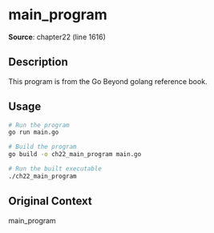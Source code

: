 # main_program

**Source**: chapter22 (line 1616)

## Description

This program is from the Go Beyond golang reference book.

## Usage

```bash
# Run the program
go run main.go

# Build the program
go build -o ch22_main_program main.go

# Run the built executable
./ch22_main_program
```

## Original Context

main_program
